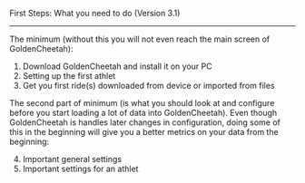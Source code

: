First Steps: What you need to do (Version 3.1)
***
The minimum (without this you will not even reach the main screen of GoldenCheetah):

1. Download GoldenCheetah and install it on your PC
2. Setting up the first athlet 
3. Get you first ride(s) downloaded from device or imported from files

The second part of minimum (is what you should look at and configure before you start loading a lot of data into GoldenCheetah). Even though GoldenCheetah is handles later changes in configuration, doing some of this in the beginning will give you a better metrics on your data from the beginning:

4. Important general settings
5. Important settings for an athlet




